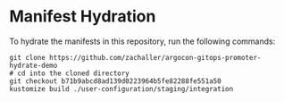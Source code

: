 # Manifest Hydration

To hydrate the manifests in this repository, run the following commands:

```shell
git clone https://github.com/zachaller/argocon-gitops-promoter-hydrate-demo
# cd into the cloned directory
git checkout b71b9abcd8ad139d0223964b5fe82288fe551a50
kustomize build ./user-configuration/staging/integration
```
